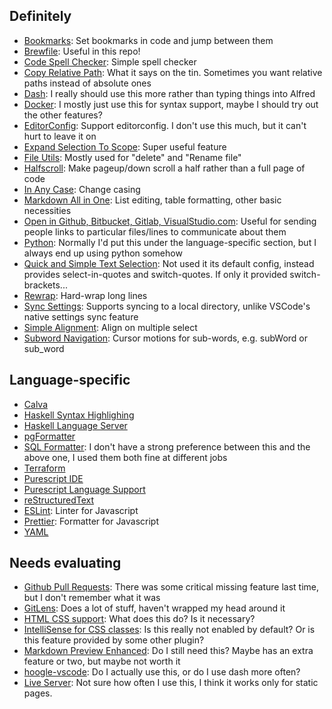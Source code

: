 ## Definitely
* [Bookmarks](https://marketplace.visualstudio.com/items?itemName=alefragnani.Bookmarks): Set bookmarks in code and jump between them
* [Brewfile](https://marketplace.visualstudio.com/items?itemName=sharat.vscode-brewfile): Useful in this repo!
* [Code Spell Checker](https://marketplace.visualstudio.com/items?itemName=streetsidesoftware.code-spell-checker): Simple spell checker
* [Copy Relative Path](https://marketplace.visualstudio.com/items?itemName=alexdima.copy-relative-path): What it says on the tin. Sometimes you want relative paths instead of absolute ones
* [Dash](https://marketplace.visualstudio.com/items?itemName=deerawan.vscode-dash): I really should use this more rather than typing things into Alfred
* [Docker](https://marketplace.visualstudio.com/items?itemName=ms-azuretools.vscode-docker): I mostly just use this for syntax support, maybe I should try out the other features?
* [EditorConfig](https://marketplace.visualstudio.com/items?itemName=EditorConfig.EditorConfig): Support editorconfig. I don't use this much, but it can't hurt to leave it on
* [Expand Selection To Scope](https://marketplace.visualstudio.com/items?itemName=vittorioromeo.expand-selection-to-scope): Super useful feature
* [File Utils](https://marketplace.visualstudio.com/items?itemName=sleistner.vscode-fileutils): Mostly used for "delete" and "Rename file"
* [Halfscroll](https://marketplace.visualstudio.com/items?itemName=dNk.halfscroll): Make pageup/down scroll a half rather than a full page of code
* [In Any Case](https://marketplace.visualstudio.com/items?itemName=will-stone.in-any-case): Change casing
* [Markdown All in One](https://marketplace.visualstudio.com/items?itemName=yzhang.markdown-all-in-one): List editing, table formatting, other basic necessities
* [Open in Github, Bitbucket, Gitlab, VisualStudio.com](https://marketplace.visualstudio.com/items?itemName=ziyasal.vscode-open-in-github): Useful for sending people links to particular files/lines to communicate about them
* [Python](https://marketplace.visualstudio.com/items?itemName=ms-python.python): Normally I'd put this under the language-specific section, but I always end up using python somehow
* [Quick and Simple Text Selection](https://marketplace.visualstudio.com/items?itemName=dbankier.vscode-quick-select): Not used it its default config, instead provides select-in-quotes and switch-quotes. If only it provided switch-brackets...
* [Rewrap](https://marketplace.visualstudio.com/items?itemName=stkb.rewrap): Hard-wrap long lines
* [Sync Settings](https://marketplace.visualstudio.com/items?itemName=zokugun.sync-settings): Supports syncing to a local directory, unlike VSCode's native settings sync feature
* [Simple Alignment](https://marketplace.visualstudio.com/items?itemName=earshinov.simple-alignment): Align on multiple select
* [Subword Navigation](https://marketplace.visualstudio.com/items?itemName=ow.vscode-subword-navigation): Cursor motions for sub-words, e.g. subWord or sub_word

## Language-specific
* [Calva](https://marketplace.visualstudio.com/items?itemName=betterthantomorrow.calva)
* [Haskell Syntax Highlighing](https://marketplace.visualstudio.com/items?itemName=justusadam.language-haskell)
* [Haskell Language Server](https://marketplace.visualstudio.com/items?itemName=alanz.vscode-hie-server)
* [pgFormatter](https://marketplace.visualstudio.com/items?itemName=bradymholt.pgformatter)
* [SQL Formatter](https://marketplace.visualstudio.com/items?itemName=adpyke.vscode-sql-formatter):
  I don't have a strong preference between this and the above one, I used them both fine at
  different jobs
* [Terraform](https://marketplace.visualstudio.com/items?itemName=mauve.terraform)
* [Purescript IDE](https://marketplace.visualstudio.com/items?itemName=nwolverson.ide-purescript)
* [Purescript Language Support](https://marketplace.visualstudio.com/items?itemName=nwolverson.language-purescript)
* [reStructuredText](https://marketplace.visualstudio.com/items?itemName=nwolverson.language-purescript)
* [ESLint](https://marketplace.visualstudio.com/items?itemName=dbaeumer.vscode-eslint): Linter for Javascript
* [Prettier](https://marketplace.visualstudio.com/items?itemName=esbenp.prettier-vscode): Formatter for Javascript
* [YAML](https://marketplace.visualstudio.com/items?itemName=redhat.vscode-yaml)

## Needs evaluating
* [Github Pull Requests](https://marketplace.visualstudio.com/items?itemName=GitHub.vscode-pull-request-github): There was some critical missing feature last time, but I don't remember what it was
* [GitLens](https://marketplace.visualstudio.com/items?itemName=eamodio.gitlens): Does a lot of stuff, haven't wrapped my head around it
* [HTML CSS support](https://marketplace.visualstudio.com/items?itemName=ecmel.vscode-html-css): What does this do? Is it necessary?
* [IntelliSense for CSS classes](https://marketplace.visualstudio.com/items?itemName=Zignd.html-css-class-completion): Is this really not enabled by default? Or is this feature provided by some other plugin?
* [Markdown Preview Enhanced](https://marketplace.visualstudio.com/items?itemName=shd101wyy.markdown-preview-enhanced): Do I still need this? Maybe has an extra feature or two, but maybe not worth it
* [hoogle-vscode](https://marketplace.visualstudio.com/items?itemName=jcanero.hoogle-vscode): Do I actually use this, or do I use dash more often?
* [Live Server](https://marketplace.visualstudio.com/items?itemName=ritwickdey.LiveServer): Not sure how often I use this, I think it works only for static pages.


